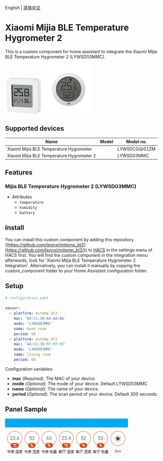 English | [简体中文](./README_zh-CN.md)

# Xiaomi Mijia BLE Temperature Hygrometer 2

This is a custom component for home assistant to integrate the Xiaomi Mijia BLE Temperature Hygrometer 2 (LYWSD03MMC).

![LYWSD03MMC](/pictures/LYWSD03MMC.jpg)
![LYWSDCGQ/01ZM](/pictures/LYWSDCGQ01ZM.jpg)

## Supported devices

| Name                   | Model                  | Model no. |
| ---------------------- | ---------------------- | --------- |
| Xiaomi Mijia BLE Temperature Hygrometer  |  | LYWSDCGQ/01ZM |
| Xiaomi Mijia BLE Temperature Hygrometer 2  |  | LYWSD03MMC  |

## Features

### Mijia BLE Temperature Hygrometer 2 (LYWSD03MMC)

- Attributes
  - `temperature`
  - `humidity`
  - `battery`

## Install

You can install this custom component by adding this repository ([https://github.com/leonxi/mitemp_bt2](https://github.com/leonxi/mitemp_bt2/)) to [HACS](https://hacs.xyz/) in the settings menu of HACS first. You will find the custom component in the integration menu afterwards, look for 'Xiaomi Mijia BLE Temperature Hygrometer 2 Integration'. Alternatively, you can install it manually by copying the custom_component folder to your Home Assistant configuration folder.


## Setup

```yaml
# configuration.yaml

sensor:
  - platform: mitemp_bt2
    mac: 'A4:C1:38:AA:AA:AA'
    mode: 'LYWSD03MMC'
    name: book room
    period: 60
  - platform: mitemp_bt2
    mac: 'A4:C1:38:FF:FF:FF'
    mode: 'LYWSD03MMC'
    name: living room
    period: 60
```

Configuration variables:
- **mac** (*Required*): The MAC of your device.
- **mode** (*Optional*): The mode of your device. Default LYWSD03MMC
- **name** (*Optional*): The name of your device.
- **period** (*Optional*): The scan period of your device. Default 300 seconds.

## Panel Sample

  ![LYWSD03MMC_PANEL_SHOW](/pictures/sample_panel_1.png)
